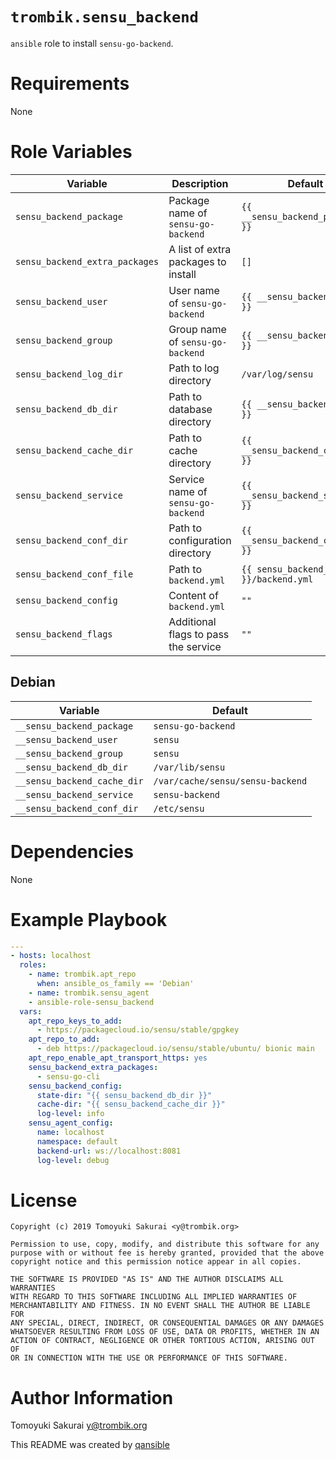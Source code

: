 # `trombik.sensu_backend`

`ansible` role to install `sensu-go-backend`.

# Requirements

None

# Role Variables

| Variable | Description | Default |
|----------|-------------|---------|
| `sensu_backend_package` | Package name of `sensu-go-backend` | `{{ __sensu_backend_package }}` |
| `sensu_backend_extra_packages` | A list of extra packages to install | `[]` |
| `sensu_backend_user` | User name of `sensu-go-backend` | `{{ __sensu_backend_user }}` |
| `sensu_backend_group` | Group name of `sensu-go-backend` | `{{ __sensu_backend_group }}` |
| `sensu_backend_log_dir` | Path to log directory | `/var/log/sensu` |
| `sensu_backend_db_dir` | Path to database directory | `{{ __sensu_backend_db_dir }}` |
| `sensu_backend_cache_dir` | Path to cache directory | `{{ __sensu_backend_cache_dir }}` |
| `sensu_backend_service` | Service name of `sensu-go-backend` | `{{ __sensu_backend_service }}` |
| `sensu_backend_conf_dir` | Path to configuration directory | `{{ __sensu_backend_conf_dir }}` |
| `sensu_backend_conf_file` | Path to `backend.yml` | `{{ sensu_backend_conf_dir }}/backend.yml` |
| `sensu_backend_config` | Content of `backend.yml` | `""` |
| `sensu_backend_flags` | Additional flags to pass the service | `""` |


## Debian

| Variable | Default |
|----------|---------|
| `__sensu_backend_package` | `sensu-go-backend` |
| `__sensu_backend_user` | `sensu` |
| `__sensu_backend_group` | `sensu` |
| `__sensu_backend_db_dir` | `/var/lib/sensu` |
| `__sensu_backend_cache_dir` | `/var/cache/sensu/sensu-backend` |
| `__sensu_backend_service` | `sensu-backend` |
| `__sensu_backend_conf_dir` | `/etc/sensu` |

# Dependencies

None

# Example Playbook

```yaml
---
- hosts: localhost
  roles:
    - name: trombik.apt_repo
      when: ansible_os_family == 'Debian'
    - name: trombik.sensu_agent
    - ansible-role-sensu_backend
  vars:
    apt_repo_keys_to_add:
      - https://packagecloud.io/sensu/stable/gpgkey
    apt_repo_to_add:
      - deb https://packagecloud.io/sensu/stable/ubuntu/ bionic main
    apt_repo_enable_apt_transport_https: yes
    sensu_backend_extra_packages:
      - sensu-go-cli
    sensu_backend_config:
      state-dir: "{{ sensu_backend_db_dir }}"
      cache-dir: "{{ sensu_backend_cache_dir }}"
      log-level: info
    sensu_agent_config:
      name: localhost
      namespace: default
      backend-url: ws://localhost:8081
      log-level: debug
```

# License

```
Copyright (c) 2019 Tomoyuki Sakurai <y@trombik.org>

Permission to use, copy, modify, and distribute this software for any
purpose with or without fee is hereby granted, provided that the above
copyright notice and this permission notice appear in all copies.

THE SOFTWARE IS PROVIDED "AS IS" AND THE AUTHOR DISCLAIMS ALL WARRANTIES
WITH REGARD TO THIS SOFTWARE INCLUDING ALL IMPLIED WARRANTIES OF
MERCHANTABILITY AND FITNESS. IN NO EVENT SHALL THE AUTHOR BE LIABLE FOR
ANY SPECIAL, DIRECT, INDIRECT, OR CONSEQUENTIAL DAMAGES OR ANY DAMAGES
WHATSOEVER RESULTING FROM LOSS OF USE, DATA OR PROFITS, WHETHER IN AN
ACTION OF CONTRACT, NEGLIGENCE OR OTHER TORTIOUS ACTION, ARISING OUT OF
OR IN CONNECTION WITH THE USE OR PERFORMANCE OF THIS SOFTWARE.
```

# Author Information

Tomoyuki Sakurai <y@trombik.org>

This README was created by [qansible](https://github.com/trombik/qansible)
